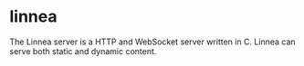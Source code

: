 # linnea
The Linnea server is a HTTP and WebSocket server written in C. Linnea can serve both static and dynamic content.
